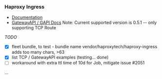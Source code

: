 ### Haproxy Ingress 

 * [Documentation](https://github.com/haproxytech/helm-charts/tree/main/kubernetes-ingress)
 * [GatewayAPI / GAPI Docs](https://www.haproxy.com/documentation/kubernetes-ingress/gateway-api/enable-gateway-api/) Note: Current supported version is 0.5.1 -- only supporting TCP Route

_TODO_ 
- [x] fleet bundle, to test - bundle name vendor/haproxytech/haproxy-ingress adds too many chars, >63
- [x] list TCP / GatewayAPI examples (testing... done)
- [ ] workaround with extra ttl time of 10d for Job, mitigate issue #2051

...
